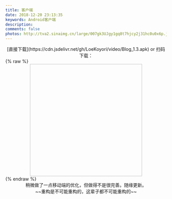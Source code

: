```yaml
---
title: 客户端
date: 2018-12-20 23:13:35
keywords: Android客户端
description: 
comments: false
photos: http://tva2.sinaimg.cn/large/007gk3UJgy1gq8t7hjcy2j31hc0u0x6p.jpg
---
```

<center>[直接下载](https://cdn.jsdelivr.net/gh/LoeKoyori/video/Blog_1.3.apk) or 扫码下载：</center>
{% raw %}
<div style="text-align: center;">
<img class="lazyload" data-src="https://cdn.jsdelivr.net/gh/LoeKoyori/video/QRCodeForApp.png" style="width: 350px; height: 350px;" alt="">
</div>
{% endraw %}
<center>稍微做了一点移动端的优化，但做得不是很完善。随缘更新。</center>
<center>~~重构是不可能重构的，这辈子都不可能重构的~~</center>